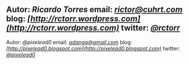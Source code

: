 Autor: *Ricardo Torres*
email: *[rictor@cuhrt.com](mailto:rictor@cuhrt.com)*
blog: *[http://rctorr.wordpress.com](http://rctorr.wordpress.com)*
twitter: *[@rctorr](http://www.twitter.com/rctorr)*
---
Autor: *@pixelead0*
email: *[adangq@gmail.com](mailto:adangq@gmail.com)*
blog: *[http://pixelead0.blogspot.com](http://pixelead0.blogspot.com)*
twitter: *[@pixelead0](http://www.twitter.com/pixelead0)*
